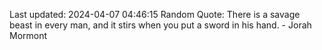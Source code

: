 Last updated: 2024-04-07 04:46:15
Random Quote: There is a savage beast in every man, and it stirs when you put a sword in his hand.  -  Jorah Mormont